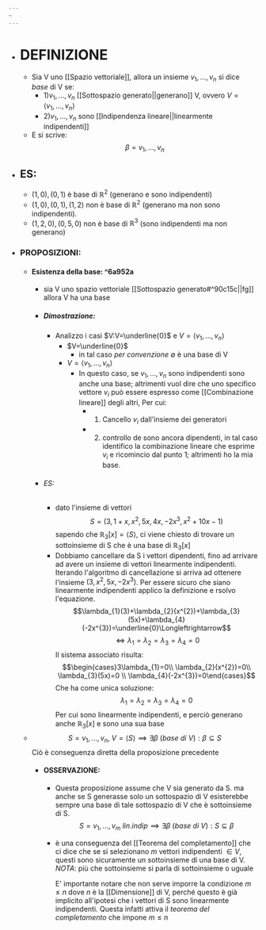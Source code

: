 ```yaml
---
~
---
```

- # DEFINIZIONE
	- Sia V uno [[Spazio vettoriale]], allora un insieme $v_1,...,v_n$ si dice _base_ di V se:
		- 1)$v_1,...,v_n$ [[Sottospazio generato||generano]] V, ovvero $V=\langle{v_1,...,v_n}\rangle$ 
		- 2)$v_1,...,v_n$ sono [[Indipendenza lineare||linearmente indipendenti]] 
	- E si scrive:$$\beta=v_1,...,v_n$$
- ## ES:
	- $(1,0),(0,1)$ è base di $\mathbb{R}^{2}$ (generano e sono indipendenti)
	- $(1,0),(0,1),(1,2)$ non è base di $\mathbb{R}^{2}$ (generano ma non sono indipendenti).
	- $(1,2,0),(0,5,0)$ non è base di $\mathbb{R}^{3}$ (sono indipendenti ma non generano)
- ### PROPOSIZIONI:
	- #### Esistenza della base: ^6a952a
		- sia V uno spazio vettoriale [[Sottospazio generato#^90c15c||fg]] allora V ha una base 
		- ##### Dimostrazione:
			- Analizzo i casi $V:V=\underline{0}$ e $V=\langle{v_1,...,v_n}\rangle$ 
				- $V=\underline{0}$
					- in tal caso _per convenzione_ $\emptyset$ è una base di V  
				- $V=\langle{v_1,...,v_n}\rangle$
					- In questo caso, se $v_1,...,v_n$ sono indipendenti sono anche una base; altrimenti vuol dire che uno specifico vettore $v_{i}$ può essere espresso come [[Combinazione lineare]] degli altri, Per cui:
						- 1) Cancello $v_{i}$ dall'insieme dei generatori
						- 2) controllo de sono ancora dipendenti, in tal caso identifico la combinazione lineare che esprime $v_{i}$ e ricomincio dal punto 1; altrimenti ho la mia base.
		- ###### ES:
			- dato l'insieme di vettori $$S=(3,1+x,x^{2},5x,4x,-2x^{3},x^{2}+10x-1)$$sapendo che $\mathbb{R}_{3}[x]=\langle{S}\rangle$, ci viene chiesto di trovare un sottoinsieme di S che è una base di $\mathbb{R}_{3}[x]$ 
			- Dobbiamo cancellare da S i vettori dipendenti, fino ad arrivare ad avere un insieme di vettori linearmente indipendenti. Iterando l'algoritmo di cancellazione si arriva ad ottenere l'insieme $(3,x^{2},5x,-2x^{3})$. Per essere sicuro che siano linearmente indipendenti applico la definizione e rsolvo l'equazione.$$\lambda_{1}(3)+\lambda_{2}(x^{2})+\lambda_{3}(5x)+\lambda_{4}(-2x^{3})=\underline{0}\Longleftrightarrow$$ $$\Longleftrightarrow \lambda_{1}=\lambda_{2}=\lambda_3=\lambda_{4}=0$$
			  Il sistema associato risulta:$$\begin{cases}3\lambda_{1}=0\\ \lambda_{2}(x^{2})=0\\ \lambda_{3}(5x)=0 \\ \lambda_{4}(-2x^{3})=0\end{cases}$$Che ha come unica soluzione:$$\lambda_{1}=\lambda_{2}=\lambda_3=\lambda_{4}=0$$ Per cui sono linearmente indipendenti, e perciò generano anche $\mathbb{R}_{3}[x]$ e sono una sua base
	- $$S=v_1,...,v_{n}, \ V=\langle{S}\rangle \implies \exists \beta \ (base \ di\  V): \beta \subseteq S $$
	  Ciò è conseguenza diretta della proposizione precedente
	  - #### OSSERVAZIONE:
		  - Questa proposizione assume che V sia generato da S. ma anche se S generasse solo un sottospazio di V esisterebbe sempre una base di tale sottospazio di V che è sottoinsieme di S.$$S=v_1,...,v_{m} \ lin.indip \implies \exists \beta \ (base \ di\  V): S \subseteq \beta$$
		  - è una conseguenza del [[Teorema del completamento]] che ci dice che se si selezionano _m_ vettori indipendenti $\in V$, questi sono sicuramente un sottoinsieme di una base di V. 
		    _NOTA_: più che sottoinsieme si parla di sottoinsieme o uguale
		    
		    E' importante notare che non serve imporre la condizione $m\leq n$ dove $n$ è la [[Dimensione]] di V, perché questo è già implicito all'ipotesi che i vettori di S sono linearmente indipendenti. Questa infatti attiva il _teorema del completamento_ che impone $m\leq n$
 
 